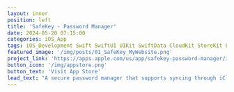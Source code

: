 ```yaml
---
layout: inner
position: left
title: 'SafeKey - Password Manager'
date: 2024-05-20 07:15:00
categories: iOS_App
tags: iOS_Development Swift SwiftUI UIKit SwiftData CloudKit StoreKit Local_Auth
featured_image: '/img/posts/01_SafeKey_MyWebsite.png'
project_link: 'https://apps.apple.com/us/app/safekey-password-manager/id6475980444'
button_icon: '/img/appstore.png'
button_text: 'Visit App Store'
lead_text: "A secure password manager that supports syncing through iCloud. I developed this app based on MVVM, using SwiftUI, SwiftData, CloudKit, StoreKit, Local Authentication, UserDefaults, and KitTextField."
---
```

